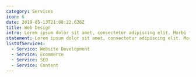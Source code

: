 ```yaml
---
category: Services
icon: 6
date: 2019-05-13T21:08:22.626Z
title: Web Design
intro: Lorem ipsum dolor sit amet, consectetur adipiscing elit. Morbi fermentum auctor magna et laoreet. Morbi ultrices quam sed nisi porttitor sollicitudin
statement: Lorem ipsum dolor sit amet, consectetur adipiscing elit. Morbi fermentum auctor magna et laoreet. Morbi ultrices quam sed nisi porttitor sollicitudin
listOfServices:
  - Service: Website Development
  - Service: Ecommerce
  - Service: SEO
  - Service: Content
---
```

